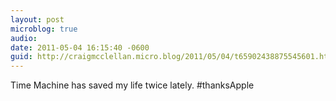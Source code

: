 ```yaml
---
layout: post
microblog: true
audio: 
date: 2011-05-04 16:15:40 -0600
guid: http://craigmcclellan.micro.blog/2011/05/04/t65902438875545601.html
---
```

Time Machine has saved my life twice lately. #thanksApple

